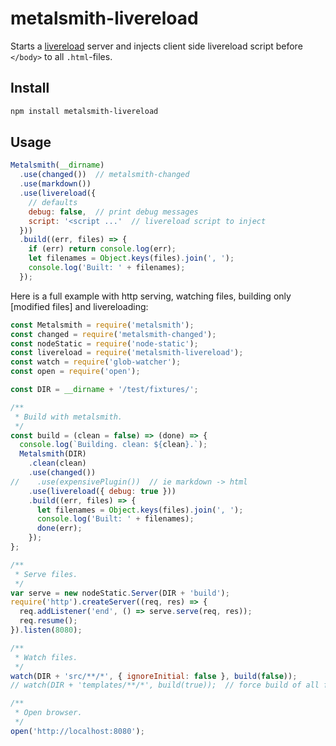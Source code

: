# metalsmith-livereload

Starts a [livereload] server and injects client side livereload script before `</body>` to all `.html`-files.

## Install
```sh
npm install metalsmith-livereload
```

## Usage
```js
Metalsmith(__dirname)
  .use(changed())  // metalsmith-changed
  .use(markdown())
  .use(livereload({
    // defaults
    debug: false,  // print debug messages
    script: '<script ...'  // livereload script to inject
  }))
  .build((err, files) => {
    if (err) return console.log(err);
    let filenames = Object.keys(files).join(', ');
    console.log('Built: ' + filenames);
  });
```

Here is a full example with http serving, watching files, building only [modified files] and livereloading:

```js
const Metalsmith = require('metalsmith');
const changed = require('metalsmith-changed');
const nodeStatic = require('node-static');
const livereload = require('metalsmith-livereload');
const watch = require('glob-watcher');
const open = require('open');

const DIR = __dirname + '/test/fixtures/';

/**
 * Build with metalsmith.
 */
const build = (clean = false) => (done) => {
  console.log(`Building. clean: ${clean}.`);
  Metalsmith(DIR)
    .clean(clean)
    .use(changed())
//    .use(expensivePlugin())  // ie markdown -> html
    .use(livereload({ debug: true }))
    .build((err, files) => {
      let filenames = Object.keys(files).join(', ');
      console.log('Built: ' + filenames);
      done(err);
    });
};

/**
 * Serve files.
 */
var serve = new nodeStatic.Server(DIR + 'build');
require('http').createServer((req, res) => {
  req.addListener('end', () => serve.serve(req, res));
  req.resume();
}).listen(8080);

/**
 * Watch files.
 */
watch(DIR + 'src/**/*', { ignoreInitial: false }, build(false));
// watch(DIR + 'templates/**/*', build(true));  // force build of all files

/**
 * Open browser.
 */
open('http://localhost:8080');
```

[livereload]: https://www.npmjs.com/package/livereload
[changed files]: https://github.com/arve0/metalsmith-changed